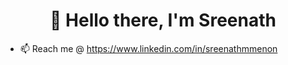 <p>
  <h1 align="center">
    <b>👋 Hello there, I'm Sreenath</b>
  </h1>
</p>


- 📫 Reach me @ https://www.linkedin.com/in/sreenathmmenon

<!---
sreenathmmmenon/sreenathmmmenon is a ✨ special ✨ repository because its `README.md` (this file) appears on your GitHub profile.
You can click the Preview link to take a look at your changes.
--->

